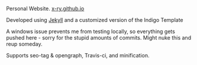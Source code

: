 Personal Website. [x-ry.github.io](x-ry.github.io)

Developed using [Jekyll](https://jekyllrb.com/) and a customized version of the Indigo Template

A windows issue prevents me from testing locally, so everything gets pushed here - sorry for the stupid amounts of commits. Might nuke this and reup someday.

Supports seo-tag & opengraph, Travis-ci, and minification.
